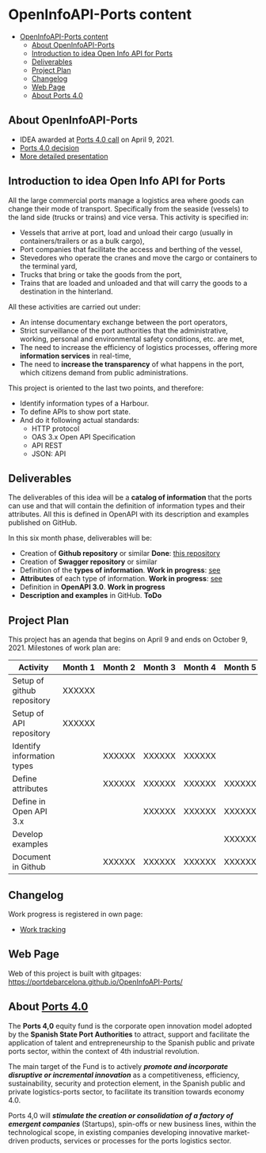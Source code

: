 # OpenInfoAPI-Ports content
- [OpenInfoAPI-Ports content](#openinfoapi-ports-content)
  - [About OpenInfoAPI-Ports](#about-openinfoapi-ports)
  - [Introduction to idea Open Info API for Ports](#introduction-to-idea-open-info-api-for-ports)
  - [Deliverables](#deliverables)
  - [Project Plan](#project-plan)
  - [Changelog](#changelog)
  - [Web Page](#web-page)
  - [About Ports 4.0](#about-ports-40)
    
## About OpenInfoAPI-Ports
- IDEA awarded at [Ports 4.0 call](https://ports40.es/static/program_idea) on April 9, 2021.
- [Ports 4.0 decision](docs/annexes/IDEAS-RESOLUCION-PROVISIONAL-CONCESION-DE-AYUDAS_signed.pdf)
- [More detailed presentation](docs/Presentation.md)
## Introduction to idea Open Info API for Ports
All the large commercial ports manage a logistics area where goods can change their mode of transport. Specifically from the seaside (vessels) to the land side (trucks or trains) and vice versa. This activity is specified in:
- Vessels that arrive at port, load and unload their cargo (usually in containers/trailers or as a bulk cargo),
- Port companies that facilitate the access and berthing of the vessel,
- Stevedores who operate the cranes and move the cargo or containers to the terminal yard,
- Trucks that bring or take the goods from the port,
- Trains that are loaded and unloaded and that will carry the goods to a destination in the hinterland.

All these activities are carried out under:
- An intense documentary exchange between the port operators,
- Strict surveillance of the port authorities that the administrative, working, personal and environmental safety conditions, etc. are met,
- The need to increase the efficiency of logistics processes, offering more **information services** in real-time,
- The need to **increase the transparency** of what happens in the port, which citizens demand from public administrations.

This project is oriented to the last two points, and therefore:
- Identify information types of a Harbour.
- To define APIs to show port state.
- And do it following actual standards:
  - HTTP protocol
  - OAS 3.x Open API Specification
  - API REST
  - JSON: API

## Deliverables

The deliverables of this idea will be a **catalog of information** that the ports can use and that will contain the definition of information types and their attributes. All this is defined in OpenAPI with its description and examples published on GitHub.

In this six month phase, deliverables will be:

- Creation of **Github repository** or similar **Done**: [this repository](https://github.com/org/portdebarcelona/InfoOpenAPI-Ports)
- Creation of **Swagger repository** or similar
- Definition of the **types of information**. **Work in progress**: [see](docs/CatalogIntroduction.md)
- **Attributes** of each type of information. **Work in progress**: [see](docs/catalog/README.md)
- Definition in **OpenAPI 3.0**. **Work in progress**
- **Description and examples** in GitHub. **ToDo**


## Project Plan
This project has an agenda that begins on April 9 and ends on October 9, 2021. Milestones of work plan are:

| Activity                   | Month 1 | Month 2 | Month 3 | Month 4 | Month 5 | Month 6 |
| -------------------------- | ------- | ------- | ------- | ------- | ------- | ------- |
| Setup of github repository | XXXXXX  |         |         |         |         |         |
| Setup of API repository    | XXXXXX  |         |         |         |         |         |
| Identify information types |         | XXXXXX  | XXXXXX  | XXXXXX  |         |         |
| Define attributes          |         | XXXXXX  | XXXXXX  | XXXXXX  | XXXXXX  |         |
| Define in Open API 3.x     |         |         | XXXXXX  | XXXXXX  | XXXXXX  |         |
| Develop examples           |         |         |         |         | XXXXXX  | XXXXXX  |
| Document in Github         |         | XXXXXX  | XXXXXX  | XXXXXX  | XXXXXX  | XXXXXX  |

## Changelog
Work progress is registered in own page:
- [Work tracking](docs/changelog.md)

## Web Page
Web of this project is built with gitpages: https://portdebarcelona.github.io/OpenInfoAPI-Ports/

## About [Ports 4.0](https://ports40.es/static/ports_40)

The **Ports 4,0** equity fund is the corporate open innovation model adopted by the **Spanish State Port Authorities** to attract, support and facilitate the application of talent and entrepreneurship to the Spanish public and private ports sector, within the context of 4th industrial revolution.

The main target of the Fund is to actively ***promote and incorporate disruptive or incremental innovation*** as a competitiveness, efficiency, sustainability, security and protection element, in the Spanish public and private logistics-ports sector, to facilitate its transition towards economy 4.0.

Ports 4,0 will ***stimulate the creation or consolidation of a factory of emergent companies*** (Startups), spin-offs or new business lines, within the technological scope, in existing companies developing innovative market-driven products, services or processes for the ports logistics sector.
